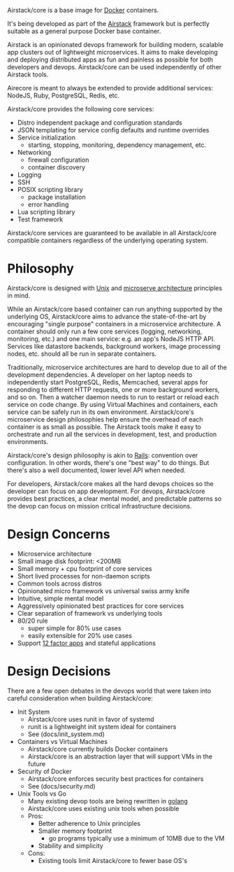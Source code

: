 Airstack/core is a base image for [Docker](https://www.docker.com/) containers.

It's being developed as part of the [Airstack](http://www.airstack.io)
framework but is perfectly suitable as a general purpose Docker base container.

Airstack is an opinionated devops framework for building modern, scalable app
clusters out of lightweight microservices. It aims to make developing and
deploying distributed apps as fun and painless as possible for both developers
and devops. Airstack/core can be used independently of other Airstack tools.

Airecore is meant to always be extended to provide additional services:
NodeJS, Ruby, PostgreSQL, Redis, etc.

Airstack/core provides the following core services:

- Distro independent package and configuration standards
- JSON templating for service config defaults and runtime overrides
- Service initialization
  - starting, stopping, monitoring, dependency management, etc.
- Networking
  - firewall configuration
  - container discovery
- Logging
- SSH
- POSIX scripting library
  - package installation
  - error handling
- Lua scripting library
- Test framework

Airstack/core services are guaranteed to be available in all Airstack/core compatible
containers regardless of the underlying operating system.


# Philosophy

Airstack/core is designed with
[Unix](http://en.wikipedia.org/wiki/Unix_philosophy) and
[microserve architecture](http://en.wikipedia.org/wiki/Service-oriented_architecture)
principles in mind.

While an Airstack/core based container can run anything supported by the underlying
OS, Airstack/core aims to advance the state-of-the-art by encouraging "single purpose"
containers in a microservice architecture. A container should only run a few
core services (logging, networking, monitoring, etc.) and one main service:
e.g. an app's NodeJS HTTP API. Services like datastore backends, background
workers, image processing nodes, etc. should all be run in separate containers.

Traditionally, microservice architectures are hard to develop due to all of the
development dependencies. A developer on her laptop needs to independently
start PostgreSQL, Redis, Memcached, several apps for responding to different
HTTP requests, one or more background workers, and so on. Then a watcher daemon
needs to run to restart or reload each service on code change. By using Virtual
Machines and containers, each service can be safely run in its own environment.
Airstack/core's microservice design philosophies help ensure the overhead of each
container is as small as possible. The Airstack tools make it easy to
orchestrate and run all the services in development, test, and production
environments.

Airstack/core's design philosophy is akin to
[Rails](http://en.wikipedia.org/wiki/Ruby_on_Rails#Philosophy_and_design):
convention over configuration. In other words, there's one "best way" to do
things. But there's also a well documented, lower level API when needed.

For developers, Airstack/core makes all the hard devops choices so the developer can
focus on app development. For devops, Airstack/core provides best practices, a clear
mental model, and predictable patterns so the devop can focus on mission
critical infrastructure decisions.

# Design Concerns

- Microservice architecture
- Small image disk footprint: <200MB
- Small memory + cpu footprint of core services
- Short lived processes for non-daemon scripts
- Common tools across distros
- Opinionated micro framework vs universal swiss army knife
- Intuitive, simple mental model
- Aggressively opinionated best practices for core services
- Clear separation of framework vs underlying tools
- 80/20 rule
  - super simple for 80% use cases
  - easily extensible for 20% use cases
- Support [12 factor apps](http://12factor.net/) and stateful applications


# Design Decisions

There are a few open debates in the devops world that were taken into careful
consideration when building Airstack/core:

- Init System
  - Airstack/core uses runit in favor of systemd
  - runit is a lightweight init system ideal for containers
  - See (docs/init_system.md)
- Containers vs Virtual Machines
  - Airstack/core currently builds Docker containers
  - Airstack/core is an abstraction layer that will support VMs in the future
- Security of Docker
  - Airstack/core enforces security best practices for containers
  - See (docs/security.md)
- Unix Tools vs Go
  - Many existing devop tools are being rewritten in [golang](http://golang.org/)
  - Airstack/core uses existing unix tools when possible
  - Pros:
    - Better adherence to Unix principles
    - Smaller memory footprint
      - go programs typically use a minimum of 10MB due to the VM
    - Stability and simplicity
  - Cons:
    - Existing tools limit Airstack/core to fewer base OS's

